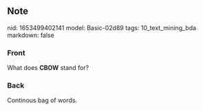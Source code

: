 ## Note
nid: 1653499402141
model: Basic-02d89
tags: 10_text_mining_bda
markdown: false

### Front
What does <b>CBOW</b> stand for?

### Back
Continous bag of words.
